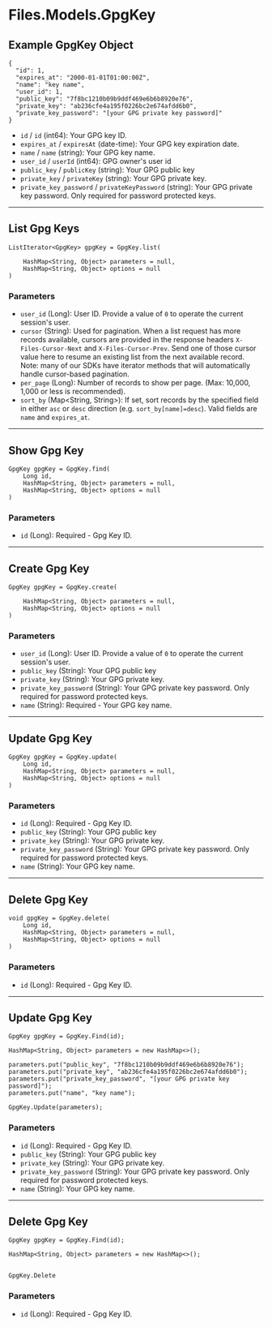 # Files.Models.GpgKey

## Example GpgKey Object

```
{
  "id": 1,
  "expires_at": "2000-01-01T01:00:00Z",
  "name": "key name",
  "user_id": 1,
  "public_key": "7f8bc1210b09b9ddf469e6b6b8920e76",
  "private_key": "ab236cfe4a195f0226bc2e674afdd6b0",
  "private_key_password": "[your GPG private key password]"
}
```

* `id` / `id`  (int64): Your GPG key ID.
* `expires_at` / `expiresAt`  (date-time): Your GPG key expiration date.
* `name` / `name`  (string): Your GPG key name.
* `user_id` / `userId`  (int64): GPG owner's user id
* `public_key` / `publicKey`  (string): Your GPG public key
* `private_key` / `privateKey`  (string): Your GPG private key.
* `private_key_password` / `privateKeyPassword`  (string): Your GPG private key password. Only required for password protected keys.


---

## List Gpg Keys

```
ListIterator<GpgKey> gpgKey = GpgKey.list(
    
    HashMap<String, Object> parameters = null,
    HashMap<String, Object> options = null
)
```

### Parameters

* `user_id` (Long): User ID.  Provide a value of `0` to operate the current session's user.
* `cursor` (String): Used for pagination.  When a list request has more records available, cursors are provided in the response headers `X-Files-Cursor-Next` and `X-Files-Cursor-Prev`.  Send one of those cursor value here to resume an existing list from the next available record.  Note: many of our SDKs have iterator methods that will automatically handle cursor-based pagination.
* `per_page` (Long): Number of records to show per page.  (Max: 10,000, 1,000 or less is recommended).
* `sort_by` (Map<String, String>): If set, sort records by the specified field in either `asc` or `desc` direction (e.g. `sort_by[name]=desc`). Valid fields are `name` and `expires_at`.


---

## Show Gpg Key

```
GpgKey gpgKey = GpgKey.find(
    Long id, 
    HashMap<String, Object> parameters = null,
    HashMap<String, Object> options = null
)
```

### Parameters

* `id` (Long): Required - Gpg Key ID.


---

## Create Gpg Key

```
GpgKey gpgKey = GpgKey.create(
    
    HashMap<String, Object> parameters = null,
    HashMap<String, Object> options = null
)
```

### Parameters

* `user_id` (Long): User ID.  Provide a value of `0` to operate the current session's user.
* `public_key` (String): Your GPG public key
* `private_key` (String): Your GPG private key.
* `private_key_password` (String): Your GPG private key password. Only required for password protected keys.
* `name` (String): Required - Your GPG key name.


---

## Update Gpg Key

```
GpgKey gpgKey = GpgKey.update(
    Long id, 
    HashMap<String, Object> parameters = null,
    HashMap<String, Object> options = null
)
```

### Parameters

* `id` (Long): Required - Gpg Key ID.
* `public_key` (String): Your GPG public key
* `private_key` (String): Your GPG private key.
* `private_key_password` (String): Your GPG private key password. Only required for password protected keys.
* `name` (String): Your GPG key name.


---

## Delete Gpg Key

```
void gpgKey = GpgKey.delete(
    Long id, 
    HashMap<String, Object> parameters = null,
    HashMap<String, Object> options = null
)
```

### Parameters

* `id` (Long): Required - Gpg Key ID.


---

## Update Gpg Key

```
GpgKey gpgKey = GpgKey.Find(id);

HashMap<String, Object> parameters = new HashMap<>();

parameters.put("public_key", "7f8bc1210b09b9ddf469e6b6b8920e76");
parameters.put("private_key", "ab236cfe4a195f0226bc2e674afdd6b0");
parameters.put("private_key_password", "[your GPG private key password]");
parameters.put("name", "key name");

GpgKey.Update(parameters);
```

### Parameters

* `id` (Long): Required - Gpg Key ID.
* `public_key` (String): Your GPG public key
* `private_key` (String): Your GPG private key.
* `private_key_password` (String): Your GPG private key password. Only required for password protected keys.
* `name` (String): Your GPG key name.


---

## Delete Gpg Key

```
GpgKey gpgKey = GpgKey.Find(id);

HashMap<String, Object> parameters = new HashMap<>();


GpgKey.Delete
```

### Parameters

* `id` (Long): Required - Gpg Key ID.
